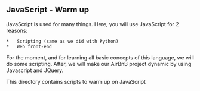 ## JavaScript - Warm up

JavaScript is used for many things. Here, you will use JavaScript for 2 reasons:

	*	Scripting (same as we did with Python)
	*	Web front-end
For the moment, and for learning all basic concepts of this language, we will do some scripting. After, we will make our AirBnB project dynamic by using Javascript and JQuery.

This directory contains scripts to warm up on JavaScript
